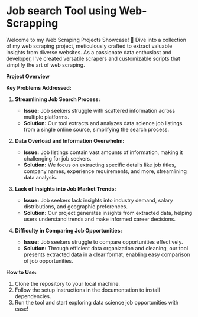 # Job search Tool using Web-Scrapping
Welcome to my Web Scraping Projects Showcase! 🚀  Dive into a collection of my web scraping project, meticulously crafted to extract valuable insights from diverse websites. As a passionate data enthusiast and developer, I've created versatile scrapers and customizable scripts that simplify the art of web scraping.

**Project Overview**

**Key Problems Addressed:**

1. **Streamlining Job Search Process:**
   - **Issue:** Job seekers struggle with scattered information across multiple platforms.
   - **Solution:** Our tool extracts and analyzes data science job listings from a single online source, simplifying the search process.

2. **Data Overload and Information Overwhelm:**
   - **Issue:** Job listings contain vast amounts of information, making it challenging for job seekers.
   - **Solution:** We focus on extracting specific details like job titles, company names, experience requirements, and more, streamlining data analysis.

3. **Lack of Insights into Job Market Trends:**
   - **Issue:** Job seekers lack insights into industry demand, salary distributions, and geographic preferences.
   - **Solution:** Our project generates insights from extracted data, helping users understand trends and make informed career decisions.

4. **Difficulty in Comparing Job Opportunities:**
   - **Issue:** Job seekers struggle to compare opportunities effectively.
   - **Solution:** Through efficient data organization and cleaning, our tool presents extracted data in a clear format, enabling easy comparison of job opportunities.

**How to Use:**

1. Clone the repository to your local machine.
2. Follow the setup instructions in the documentation to install dependencies.
3. Run the tool and start exploring data science job opportunities with ease!
